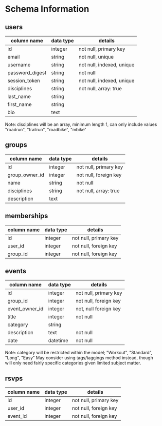 # Schema Information

## users
column name     | data type | details
----------------|-----------|-----------------------
id              | integer   | not null, primary key
email           | string    | not null, unique
username        | string    | not null, indexed, unique
password_digest | string    | not null
session_token   | string    | not null, indexed, unique
disciplines     | string    | not null, array: true
last_name       | string    |
first_name      | string    |
bio             | text      |

Note: disciplines will be an array, minimum length 1, can only include
values "roadrun", "trailrun", "roadbike", "mbike"

## groups
column name     | data type | details
----------------|-----------|-----------------------
id              | integer   | not null, primary key
group_owner_id  | integer   | not null, foreign key
name            | string    | not null
disciplines     | string    | not null, array: true
description     | text      |

## memberships
column name | data type | details
------------|-----------|-----------------------
id          | integer   | not null, primary key
user_id     | integer   | not null, foreign key
group_id    | integer   | not null, foreign key

## events
column name    | data type | details
---------------|-----------|-----------------------
id             | integer   | not null, primary key
group_id       | integer   | not null, foreign key
event_owner_id | integer   | not, null foreign key
title          | integer   | not null
category       | string    |
description    | text      | not null
date           | datetime  | not null

Note: category will be restricted within the model;
"Workout", "Standard", "Long", "Easy"
May consider using tags/taggings method instead, though will only need fairly specific categories given limited subject matter.

## rsvps
column name | data type | details
------------|-----------|-----------------------
id          | integer   | not null, primary key
user_id     | integer   | not null, foreign key
event_id    | integer   | not null, foreign key
